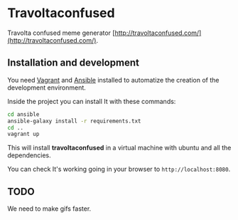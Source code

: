 # Travoltaconfused

Travolta confused meme generator [http://travoltaconfused.com/](http://travoltaconfused.com/).

## Installation and development

You need [Vagrant](https://www.vagrantup.com/) and [Ansible](http://www.ansible.com/)
installed to automatize the creation of the development environment.

Inside the project you can install It with these commands:

```bash
cd ansible
ansible-galaxy install -r requirements.txt
cd ..
vagrant up
```

This will install **travoltaconfused** in a virtual machine with ubuntu and
all the dependencies.

You can check It's working going in your browser to `http://localhost:8080`.

## TODO

We need to make gifs faster.
